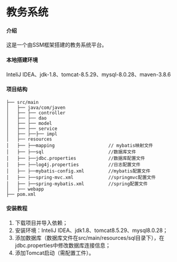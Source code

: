 # 教务系统

#### 介绍
这是一个由SSM框架搭建的教务系统平台。

#### 本地搭建环境
InteliJ IDEA、jdk-1.8、tomcat-8.5.29、mysql-8.0.28、maven-3.8.6

#### 项目结构
~~~~
├── src/main
│   ├── java/com/javen
│   ├── ├── controller
│   ├── ├── dao
│   ├── ├── model
│   ├── ├── service
│   ├── ├──├── impl
│   ├── resources
│   ├── ├──mapping                    // mybatis映射文件
│   ├── ├──sql                        //数据库文件
│   ├── ├──jdbc.properties            //数据库配置文件
│   ├── ├──log4j.properties           //日志配置文件
│   ├── ├──mybatis-config.xml         //mybatis配置文件
│   ├── ├──spring-mvc.xml             //springmvc配置文件
│   ├── ├──spring-mybatis.xml         //spring配置文件
│   ├── webapp
├── pom.xml
~~~~
#### 安装教程

1. 下载项目并导入依赖；
2. 安装环境：InteliJ IDEA、jdk1.8、tomcat8.5.29、mysql8.0.28；
3. 添加数据库（数据库文件在src/main/resources/sql目录下），在jdbc.properties中修改数据库连接信息；
4. 添加Tomcat启动（需配置工件）。